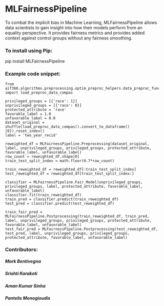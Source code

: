 # MLFairnessPipeline

To combat the implicit bias in Machine Learning, MLFairnessPipeline allows data scientists to gain insight into how their models perform from an equality perspective. It provides fairness metrics and provides added context against control groups without any fairness smoothing.

### To install using Pip:

pip install MLFairnessPipeline

### Example code snippet:
```
from aif360.algorithms.preprocessing.optim_preproc_helpers.data_preproc_functions import load_preproc_data_compas

privileged_groups = [{'race': 1}]
unprivileged_groups = [{'race': 0}]
protected_attribute = 'race'
favorable_label = 1.0
unfavorable_label = 0.0
dataset_original = shuffle(load_preproc_data_compas().convert_to_dataframe()[0]).reset_index()
label = 'two_year_recid'

reweighted_df = MLFairnessPipeline.Preprocessing(dataset_original, label, unprivileged_groups, privileged_groups, protected_attribute, favorable_label, unfavorable_label)
row_count = reweighted_df.shape[0]
train_test_split_index = math.floor(0.7*row_count)

train_reweighted_df = reweighted_df[:train_test_split_index]
test_reweighted_df = reweighted_df[train_test_split_index:]

classifier = MLFairnessPipeline.Fair_Model(unprivileged_groups, privileged_groups, label, protected_attribute, favorable_label, unfavorable_label)
classifier.fit(train_reweighted_df)
train_pred = classifier.predict(train_reweighted_df) 
test_pred = classifier.predict(test_reweighted_df)

train_fair_pred = MLFairnessPipeline.Postprocessing(train_reweighted_df, train_pred, label, unprivileged_groups, privileged_groups, protected_attribute, favorable_label, unfavorable_label)
test_fair_pred = MLFairnessPipeline.Postprocessing(test_reweighted_df, test_pred, label, unprivileged_groups, privileged_groups, protected_attribute, favorable_label, unfavorable_label)
```

### Contributors:

##### Mark Bentivegna
##### Srishti Karakoti
##### Aman Kumar Sinha
##### Pantelis Monogioudis